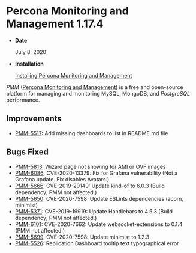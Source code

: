 # Percona Monitoring and Management 1.17.4

* **Date**

    July 8, 2020

* **Installation**

    [Installing Percona Monitoring and Management](https://www.percona.com/doc/percona-monitoring-and-management/deploy/index.html)

*PMM* ([Percona Monitoring and Management](https://www.percona.com/doc/percona-monitoring-and-management/index.html))
is a free and open-source platform for managing and monitoring MySQL, MongoDB, and *PostgreSQL*
performance.

## Improvements

* [PMM-5517](https://jira.percona.com/browse/PMM-5517): Add missing dashboards to list in README.md file

## Bugs Fixed

* [PMM-5813](https://jira.percona.com/browse/PMM-5813): Wizard page not showing for AMI or OVF images
* [PMM-6086](https://jira.percona.com/browse/PMM-6086): CVE-2020-13379: Fix for Grafana vulnerability (Not a Grafana update. Fix disables Avatars.)
* [PMM-5666](https://jira.percona.com/browse/PMM-5666): CVE-2019-20149: Update kind-of to 6.0.3 (Build dependency; PMM not affected.)
* [PMM-5650](https://jira.percona.com/browse/PMM-5650): CVE-2020-7598: Update ESLints dependencies (acorn, minimist)
* [PMM-5371](https://jira.percona.com/browse/PMM-5371): CVE-2019-19919: Update Handlebars to 4.5.3 (Build dependency; PMM not affected.)
* [PMM-6101](https://jira.percona.com/browse/PMM-6101): CVE-2020-7662: Update websocket-extensions to 0.1.4 (PMM not affected.)
* [PMM-5699](https://jira.percona.com/browse/PMM-5699): CVE-2020-7598: Update minimist to 1.2.3
* [PMM-5526](https://jira.percona.com/browse/PMM-5526): Replication Dashboard tooltip text typographical error
